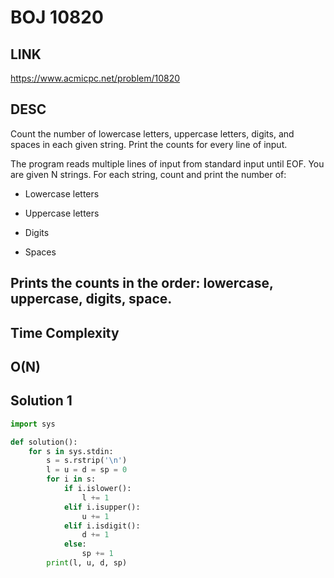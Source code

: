 # BOJ 10820

## LINK
https://www.acmicpc.net/problem/10820

## DESC
Count the number of lowercase letters, uppercase letters, digits, and spaces in each given string.
Print the counts for every line of input.

The program reads multiple lines of input from standard input until EOF.
You are given N strings. For each string, count and print the number of:

- Lowercase letters

- Uppercase letters

- Digits

- Spaces

Prints the counts in the order: lowercase, uppercase, digits, space.
---

## Time Complexity
O(N)
---

## Solution 1
```python
import sys

def solution():
    for s in sys.stdin:
        s = s.rstrip('\n')
        l = u = d = sp = 0
        for i in s:
            if i.islower():
                l += 1
            elif i.isupper():
                u += 1
            elif i.isdigit():
                d += 1
            else:
                sp += 1
        print(l, u, d, sp)

```


